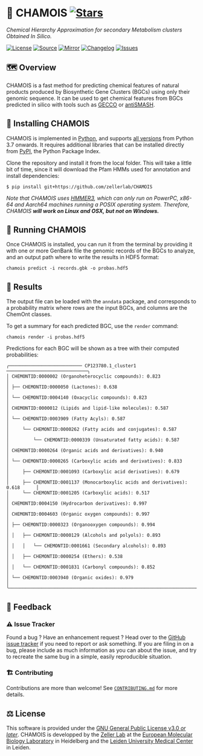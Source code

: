 # 🐐 CHAMOIS [![Stars](https://img.shields.io/github/stars/zellerlab/CHAMOIS.svg?style=social&maxAge=3600&label=Star)](https://github.com/zellerlab/CHAMOIS/stargazers)

*Chemical Hierarchy Approximation for secondary Metabolism clusters Obtained In Silico.*

[![License](https://img.shields.io/badge/license-GPLv3-blue.svg?style=flat-square&maxAge=2678400)](https://choosealicense.com/licenses/gpl-3.0/)
[![Source](https://img.shields.io/badge/source-GitHub-303030.svg?maxAge=2678400&style=flat-square)](https://github.com/zellerlab/CHAMOIS/)
[![Mirror](https://img.shields.io/badge/mirror-EMBL-009f4d?style=flat-square&maxAge=2678400)](https://git.embl.de/larralde/CHAMOIS)
[![Changelog](https://img.shields.io/badge/keep%20a-changelog-8A0707.svg?maxAge=2678400&style=flat-square)](https://github.com/zellerlab/CHAMOIS/blob/master/CHANGELOG.md)
[![Issues](https://img.shields.io/github/issues/zellerlab/CHAMOIS.svg?style=flat-square&maxAge=600)](https://github.com/zellerlab/CHAMOIS/issues)

## 🗺️  ️Overview

CHAMOIS is a fast method for predicting chemical features of natural products 
produced by Biosynthetic Gene Clusters (BGCs) using only their genomic 
sequence. It can be used to get chemical features from BGCs predicted in 
silico with tools such as [GECCO](https://gecco.embl.de) or 
[antiSMASH](https://antismash.secondarymetabolites.org).

## 🔧 Installing CHAMOIS

CHAMOIS is implemented in [Python](https://www.python.org/), and supports 
[all versions](https://endoflife.date/python) from Python 3.7 onwards. 
It requires additional libraries that can be installed directly from
[PyPI](https://pypi.org), the Python Package Index.

Clone the repository and install it from the local folder. This will take 
a little bit of time, since it will download the Pfam HMMs used for annotation
and install dependencies:

```console
$ pip install git+https://github.com/zellerlab/CHAMOIS
```

*Note that CHAMOIS uses [HMMER3](http://hmmer.org/), which can only run
on PowerPC, x86-64 and Aarch64 machines running a POSIX operating system.
Therefore, CHAMOIS **will work on Linux and OSX, but not on Windows.***

## 🧬 Running CHAMOIS

Once CHAMOIS is installed, you can run it from the terminal by providing
it with one or more GenBank file the genomic records of the BGCs to analyze,
and an output path where to write the results in HDF5 format:

```console
chamois predict -i records.gbk -o probas.hdf5
```

## 🔎 Results

The output file can be loaded with the `anndata` package, and corresponds
to a probability matrix where rows are the input BGCs, and columns are the
ChemOnt classes.

To get a summary for each predicted BGC, use the `render` command:

```console
chamois render -i probas.hdf5
```

Predictions for each BGC will be shown as a tree with their computed 
probabilities:

```console
╭─────────────────────────── CP123780.1_cluster1 ──────────────────────────────╮
│ CHEMONTID:0000002 (Organoheterocyclic compounds): 0.823                      │
│ ├── CHEMONTID:0000050 (Lactones): 0.638                                      │
│ └── CHEMONTID:0004140 (Oxacyclic compounds): 0.823                           │
│ CHEMONTID:0000012 (Lipids and lipid-like molecules): 0.587                   │
│ └── CHEMONTID:0003909 (Fatty Acyls): 0.587                                   │
│     └── CHEMONTID:0000262 (Fatty acids and conjugates): 0.587                │
│         └── CHEMONTID:0000339 (Unsaturated fatty acids): 0.587               │
│ CHEMONTID:0000264 (Organic acids and derivatives): 0.940                     │
│ └── CHEMONTID:0000265 (Carboxylic acids and derivatives): 0.833              │
│     ├── CHEMONTID:0001093 (Carboxylic acid derivatives): 0.679               │
│     ├── CHEMONTID:0001137 (Monocarboxylic acids and derivatives): 0.618      │
│     └── CHEMONTID:0001205 (Carboxylic acids): 0.517                          │
│ CHEMONTID:0004150 (Hydrocarbon derivatives): 0.997                           │
│ CHEMONTID:0004603 (Organic oxygen compounds): 0.997                          │
│ ├── CHEMONTID:0000323 (Organooxygen compounds): 0.994                        │
│ │   ├── CHEMONTID:0000129 (Alcohols and polyols): 0.893                      │
│ │   │   └── CHEMONTID:0001661 (Secondary alcohols): 0.893                    │
│ │   ├── CHEMONTID:0000254 (Ethers): 0.538                                    │
│ │   └── CHEMONTID:0001831 (Carbonyl compounds): 0.852                        │
│ └── CHEMONTID:0003940 (Organic oxides): 0.979                                │
╰──────────────────────────────────────────────────────────────────────────────╯
```


## 💭 Feedback

### ⚠️ Issue Tracker

Found a bug ? Have an enhancement request ? Head over to the [GitHub issue
tracker](https://github.com/zellerlab/CHAMOIS/issues) if you need to report
or ask something. If you are filing in on a bug, please include as much
information as you can about the issue, and try to recreate the same bug
in a simple, easily reproducible situation.

### 🏗️ Contributing

Contributions are more than welcome! See [`CONTRIBUTING.md`](https://github.com/zellerlab/CHAMOIS/blob/master/CONTRIBUTING.md)
for more details.

## ⚖️ License

This software is provided under the [GNU General Public License v3.0 *or later*](https://choosealicense.com/licenses/gpl-3.0/). 
CHAMOIS is developped by the [Zeller Lab](https://zellerlab.org)
at the [European Molecular Biology Laboratory](https://www.embl.de/) in Heidelberg 
and the [Leiden University Medical Center](https://lumc.nl/en/) in Leiden.
